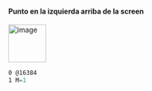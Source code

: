 #### Punto en la izquierda arriba de la screen
<img width="76" alt="image" src="https://github.com/user-attachments/assets/c7246571-7f93-4835-b882-8d1ba6fabe48" />

```asm
0 @16384 
1 M=1 
```
